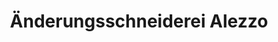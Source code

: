---
title: "Änderungsschneiderei Alezzo"
url: /muenchen/aenderungsschneiderei-alezzo/
shop: Schneiderei
---